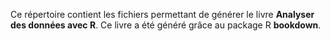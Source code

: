 Ce répertoire contient les fichiers permettant de générer le livre **Analyser des données avec R**. Ce livre a été généré grâce au package R **bookdown**.
